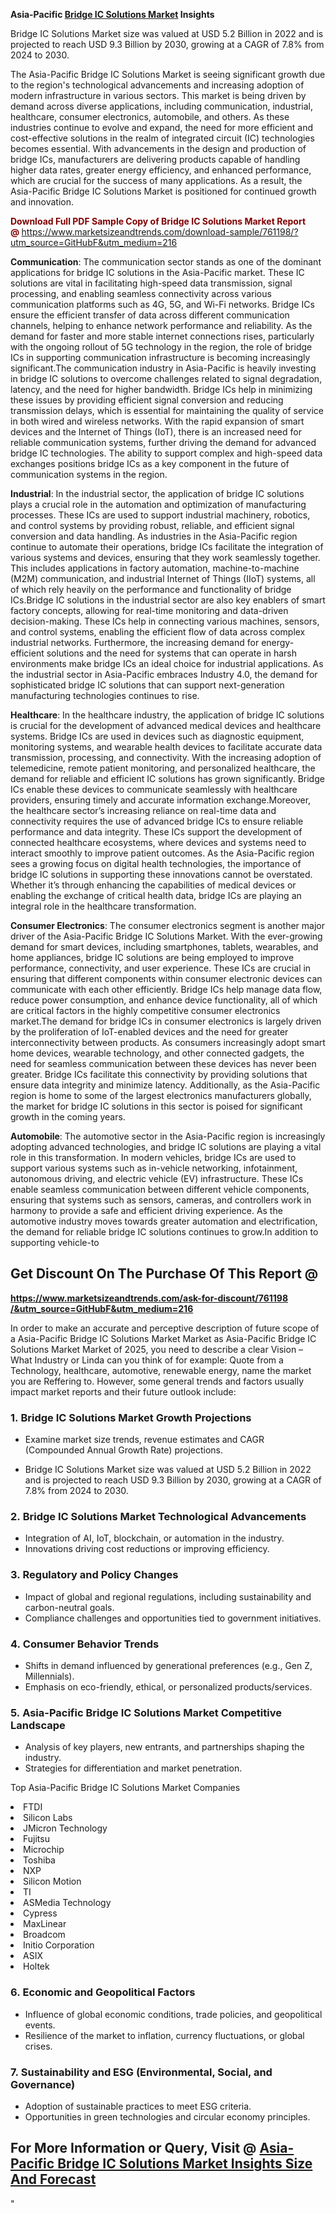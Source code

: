 <p><strong>Asia-Pacific&nbsp;<a href=""https://www.marketsizeandtrends.com/download-sample/761198/&amp;utm_source=GitHubF&amp;utm_medium=216"">Bridge IC Solutions Market</a> Insights</strong></p><p>Bridge IC Solutions Market size was valued at USD 5.2 Billion in 2022 and is projected to reach USD 9.3 Billion by 2030, growing at a CAGR of 7.8% from 2024 to 2030.</p><p><p>The Asia-Pacific Bridge IC Solutions Market is seeing significant growth due to the region's technological advancements and increasing adoption of modern infrastructure in various sectors. This market is being driven by demand across diverse applications, including communication, industrial, healthcare, consumer electronics, automobile, and others. As these industries continue to evolve and expand, the need for more efficient and cost-effective solutions in the realm of integrated circuit (IC) technologies becomes essential. With advancements in the design and production of bridge ICs, manufacturers are delivering products capable of handling higher data rates, greater energy efficiency, and enhanced performance, which are crucial for the success of many applications. As a result, the Asia-Pacific Bridge IC Solutions Market is positioned for continued growth and innovation.<p><strong><span style="color: #800000;">Download Full PDF Sample Copy of Bridge IC Solutions Market Report @</span>&nbsp;</strong><a href="https://www.marketsizeandtrends.com/download-sample/761198/?utm_source=GitHubF&amp;utm_medium=216" target="_blank">https://www.marketsizeandtrends.com/download-sample/761198/?utm_source=GitHubF&amp;utm_medium=216</a></p></p><p><strong>Communication</strong>: The communication sector stands as one of the dominant applications for bridge IC solutions in the Asia-Pacific market. These IC solutions are vital in facilitating high-speed data transmission, signal processing, and enabling seamless connectivity across various communication platforms such as 4G, 5G, and Wi-Fi networks. Bridge ICs ensure the efficient transfer of data across different communication channels, helping to enhance network performance and reliability. As the demand for faster and more stable internet connections rises, particularly with the ongoing rollout of 5G technology in the region, the role of bridge ICs in supporting communication infrastructure is becoming increasingly significant.The communication industry in Asia-Pacific is heavily investing in bridge IC solutions to overcome challenges related to signal degradation, latency, and the need for higher bandwidth. Bridge ICs help in minimizing these issues by providing efficient signal conversion and reducing transmission delays, which is essential for maintaining the quality of service in both wired and wireless networks. With the rapid expansion of smart devices and the Internet of Things (IoT), there is an increased need for reliable communication systems, further driving the demand for advanced bridge IC technologies. The ability to support complex and high-speed data exchanges positions bridge ICs as a key component in the future of communication systems in the region.<p><strong>Industrial</strong>: In the industrial sector, the application of bridge IC solutions plays a crucial role in the automation and optimization of manufacturing processes. These ICs are used to support industrial machinery, robotics, and control systems by providing robust, reliable, and efficient signal conversion and data handling. As industries in the Asia-Pacific region continue to automate their operations, bridge ICs facilitate the integration of various systems and devices, ensuring that they work seamlessly together. This includes applications in factory automation, machine-to-machine (M2M) communication, and industrial Internet of Things (IIoT) systems, all of which rely heavily on the performance and functionality of bridge ICs.Bridge IC solutions in the industrial sector are also key enablers of smart factory concepts, allowing for real-time monitoring and data-driven decision-making. These ICs help in connecting various machines, sensors, and control systems, enabling the efficient flow of data across complex industrial networks. Furthermore, the increasing demand for energy-efficient solutions and the need for systems that can operate in harsh environments make bridge ICs an ideal choice for industrial applications. As the industrial sector in Asia-Pacific embraces Industry 4.0, the demand for sophisticated bridge IC solutions that can support next-generation manufacturing technologies continues to rise.<p><strong>Healthcare</strong>: In the healthcare industry, the application of bridge IC solutions is crucial for the development of advanced medical devices and healthcare systems. Bridge ICs are used in devices such as diagnostic equipment, monitoring systems, and wearable health devices to facilitate accurate data transmission, processing, and connectivity. With the increasing adoption of telemedicine, remote patient monitoring, and personalized healthcare, the demand for reliable and efficient IC solutions has grown significantly. Bridge ICs enable these devices to communicate seamlessly with healthcare providers, ensuring timely and accurate information exchange.Moreover, the healthcare sector’s increasing reliance on real-time data and connectivity requires the use of advanced bridge ICs to ensure reliable performance and data integrity. These ICs support the development of connected healthcare ecosystems, where devices and systems need to interact smoothly to improve patient outcomes. As the Asia-Pacific region sees a growing focus on digital health technologies, the importance of bridge IC solutions in supporting these innovations cannot be overstated. Whether it’s through enhancing the capabilities of medical devices or enabling the exchange of critical health data, bridge ICs are playing an integral role in the healthcare transformation.<p><strong>Consumer Electronics</strong>: The consumer electronics segment is another major driver of the Asia-Pacific Bridge IC Solutions Market. With the ever-growing demand for smart devices, including smartphones, tablets, wearables, and home appliances, bridge IC solutions are being employed to improve performance, connectivity, and user experience. These ICs are crucial in ensuring that different components within consumer electronic devices can communicate with each other efficiently. Bridge ICs help manage data flow, reduce power consumption, and enhance device functionality, all of which are critical factors in the highly competitive consumer electronics market.The demand for bridge ICs in consumer electronics is largely driven by the proliferation of IoT-enabled devices and the need for greater interconnectivity between products. As consumers increasingly adopt smart home devices, wearable technology, and other connected gadgets, the need for seamless communication between these devices has never been greater. Bridge ICs facilitate this connectivity by providing solutions that ensure data integrity and minimize latency. Additionally, as the Asia-Pacific region is home to some of the largest electronics manufacturers globally, the market for bridge IC solutions in this sector is poised for significant growth in the coming years.<p><strong>Automobile</strong>: The automotive sector in the Asia-Pacific region is increasingly adopting advanced technologies, and bridge IC solutions are playing a vital role in this transformation. In modern vehicles, bridge ICs are used to support various systems such as in-vehicle networking, infotainment, autonomous driving, and electric vehicle (EV) infrastructure. These ICs enable seamless communication between different vehicle components, ensuring that systems such as sensors, cameras, and controllers work in harmony to provide a safe and efficient driving experience. As the automotive industry moves towards greater automation and electrification, the demand for reliable bridge IC solutions continues to grow.In addition to supporting vehicle-to</p><h2><strong>Get Discount On The Purchase Of This Report @&nbsp;</strong></h2><p><strong><a href=""https://www.marketsizeandtrends.com/ask-for-discount/761198/&amp;utm_source=GitHubF&amp;utm_medium=216"" target=""_blank"">https://www.marketsizeandtrends.com/ask-for-discount/761198<br />/&amp;utm_source=GitHubF&amp;utm_medium=216</a></strong></p><p>In order to make an accurate and perceptive description of future scope of a Asia-Pacific&nbsp;Bridge IC Solutions Market Market as Asia-Pacific&nbsp;Bridge IC Solutions Market Market of 2025, you need to describe a clear Vision &ndash; What Industry or Linda can you think of for example: Quote from a Technology, healthcare, automotive, renewable energy, name the market you are Reffering to. However, some general trends and factors usually impact market reports and their future outlook include:</p><h3>1.&nbsp;<strong>Bridge IC Solutions Market Growth Projections</strong></h3><ul><li>Examine market size trends, revenue estimates and CAGR (Compounded Annual Growth Rate) projections.</li><li><p>Bridge IC Solutions Market size was valued at USD 5.2 Billion in 2022 and is projected to reach USD 9.3 Billion by 2030, growing at a CAGR of 7.8% from 2024 to 2030.</p></li></ul><h3>2.&nbsp;<strong>Bridge IC Solutions Market Technological Advancements</strong></h3><ul><li>Integration of AI, IoT, blockchain, or automation in the industry.</li><li>Innovations driving cost reductions or improving efficiency.</li></ul><h3>3.&nbsp;<strong>Regulatory and Policy Changes</strong></h3><ul><li>Impact of global and regional regulations, including sustainability and carbon-neutral goals.</li><li>Compliance challenges and opportunities tied to government initiatives.</li></ul><h3>4.&nbsp;<strong>Consumer Behavior Trends</strong></h3><ul><li>Shifts in demand influenced by generational preferences (e.g., Gen Z, Millennials).</li><li>Emphasis on eco-friendly, ethical, or personalized products/services.</li></ul><h3>5.&nbsp;<strong>Asia-Pacific Bridge IC Solutions Market Competitive Landscape</strong></h3><ul><li>Analysis of key players, new entrants, and partnerships shaping the industry.</li><li>Strategies for differentiation and market penetration.</li></ul><p data-pm-slice=""1 1 []"">Top Asia-Pacific Bridge IC Solutions Market Companies</p><div data-test-id=""""><p><li>FTDI</li><li> Silicon Labs</li><li> JMicron Technology</li><li> Fujitsu</li><li> Microchip</li><li> Toshiba</li><li> NXP</li><li> Silicon Motion</li><li> TI</li><li> ASMedia Technology</li><li> Cypress</li><li> MaxLinear</li><li> Broadcom</li><li> Initio Corporation</li><li> ASIX</li><li> Holtek</li></p></div><h3>6.&nbsp;<strong>Economic and Geopolitical Factors</strong></h3><ul><li>Influence of global economic conditions, trade policies, and geopolitical events.</li><li>Resilience of the market to inflation, currency fluctuations, or global crises.</li></ul><h3>7.&nbsp;<strong>Sustainability and ESG (Environmental, Social, and Governance)</strong></h3><ul><li>Adoption of sustainable practices to meet ESG criteria.</li><li>Opportunities in green technologies and circular economy principles.</li></ul><h2><strong>For More Information or Query, Visit @&nbsp;</strong><a href=""https://www.verifiedmarketreports.com/product/bridge-ic-solutions-market/"" target=""_blank"">Asia-Pacific Bridge IC Solutions Market Insights Size And Forecast</a></h2>"
